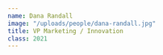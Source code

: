```yaml
---
name: Dana Randall
image: "/uploads/people/dana-randall.jpg"
title: VP Marketing / Innovation
class: 2021
---
```

